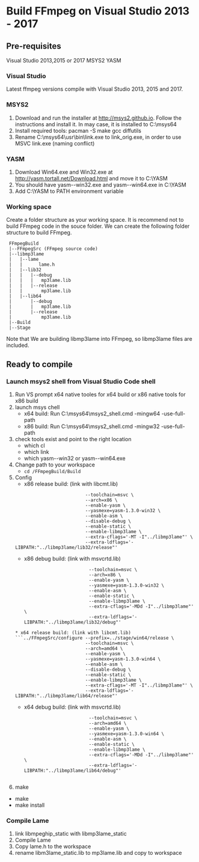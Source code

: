 # Build FFmpeg on Visual Studio 2013 - 2017

## Pre-requisites

Visual Studio 2013,2015 or 2017
MSYS2
YASM

### Visual Studio
Latest ffmpeg versions compile with Visual Studio 2013, 2015 and 2017. 

### MSYS2

1. Download and run the installer at http://msys2.github.io. Follow the instructions and install it. In may case, it is installed to C:\msys64
2. Install required tools: pacman -S make gcc diffutils
3. Rename C:\msys64\usr\bin\link.exe to link_orig.exe, in order to use MSVC link.exe (naming conflict)

### YASM

1. Download Win64.exe and Win32.exe at http://yasm.tortall.net/Download.html and move it to C:\YASM
2. You should have yasm-<version>-win32.exe and yasm-<version>-win64.exe in C:\YASM
3. Add C:\YASM to PATH environment variable

### Working space
Create a folder structure as your working space. It is recommend not to build FFmpeg code in the souce folder. We can create the following folder structure to build FFmpeg. 

```
 FFmpegBuild
 |--FFmpegSrc (FFmpeg source code)
 |--libmp3lame
 |   |--lame
 |   |      lame.h  
 |   |--lib32
 |   |   |--debug
 |   |   |   mp3lame.lib
 |   |   |--release
 |   |       mp3lame.lib
 |   |--lib64
 |       |--debug
 |       |   mp3lame.lib
 |       |--release
 |           mp3lame.lib
 |--Build 
 |--Stage
```
Note that We are building libmp3lame into FFmpeg, so libmp3lame files are included. 

## Ready to compile 

### Launch msys2 shell from Visual Studio Code shell
1. Run VS prompt 
   x64 native tooles for x64 build  or x86 native tools for x86 build
2. launch msys chell
    * x64 build:  Run C:\msys64\msys2_shell.cmd -mingw64 -use-full-path  
    * x86 build:  Run C:\msys64\msys2_shell.cmd -mingw32 -use-full-path  
3. check tools exist and point to the right location
    * which cl  
    * which link
    * which yasm-<version>-win32 or yasm-<version>-win64.exe
4. Change path to your workspace
   * ```cd /FFmpegBuild/Build```
5. Config
   * x86 release build: (link with libcmt.lib)
   ```../FFmpegSrc/configure --prefix=../stage/win32/release \
                             --toolchain=msvc \
                             --arch=x86 \
                             --enable-yasm \
                             --yasmexe=yasm-1.3.0-win32 \
                             --enable-asm \
                             --disable-debug \
                             --enable-static \
                             --enable-libmp3lame \
                             --extra-cflags='-MT -I"../libmp3lame"' \
                             --extra-ldflags='-LIBPATH:"../libmp3lame/lib32/release"'
   ```
   * x86 debug build: (link with msvcrtd.lib)   
     ```../FFmpegSrc/configure --prefix=../stage/win32/debug \
                             --toolchain=msvc \
                             --arch=x86 \
                             --enable-yasm \
                             --yasmexe=yasm-1.3.0-win32 \
                             --enable-asm \
                             --enable-static \
                             --enable-libmp3lame \
                             --extra-cflags='-MDd -I"../libmp3lame"' \
                             --extra-ldflags='-LIBPATH:"../libmp3lame/lib32/debug"'
   ```
   * x64 release build: (link with libcmt.lib)
   ```../FFmpegSrc/configure --prefix=../stage/win64/release \
                             --toolchain=msvc \
                             --arch=amd64 \
                             --enable-yasm \
                             --yasmexe=yasm-1.3.0-win64 \
                             --enable-asm \
                             --disable-debug \
                             --enable-static \
                             --enable-libmp3lame \
                             --extra-cflags='-MT -I"../libmp3lame"' \
                             --extra-ldflags='-LIBPATH:"../libmp3lame/lib64/release"'
   ```
   * x64 debug build: (link with msvcrtd.lib)   
     ```../FFmpegSrc/configure --prefix=../stage/win64/debug \
                             --toolchain=msvc \
                             --arch=amd64 \
                             --enable-yasm \
                             --yasmexe=yasm-1.3.0-win64 \
                             --enable-asm \
                             --enable-static \
                             --enable-libmp3lame \
                             --extra-cflags='-MDd -I"../libmp3lame"' \
                             --extra-ldflags='-LIBPATH:"../libmp3lame/lib64/debug"'
   ```
6. make
  * make 
  * make install

   
### Compile Lame
1. link libmpeghip_static with libmp3lame_static
2. Compile Lame
3. Copy lame.h to the workspace
4. rename libm3lame_static.lib to mp3lame.lib and copy to workspace
